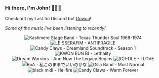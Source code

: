 ### Hi there, I'm John! 🏄🏻‍♂️

Check out my Last.fm Discord bot [Gowon](http://gowon.ca)!

_Some of the music I've been listening to recently!_


<!-- lastfm -->
<p align="center"><img src="https://lastfm.freetls.fastly.net/i/u/64s/bab223ef1a1a4c9881e9ce464a60b3b3.png" title="Kashmere Stage Band - Texas Thunder Soul 1968-1974"> <img src="https://lastfm.freetls.fastly.net/i/u/64s/47403415f97336603c88ea4c1062d4b1.jpg" title="LE SSERAFIM - ANTIFRAGILE"> <img src="https://lastfm.freetls.fastly.net/i/u/64s/44e64814d3b7484ea0ddd0e38f3efb1a.jpg" title="Candy Claws - Dreamland Soundtrack - Season 1"> <img src="https://lastfm.freetls.fastly.net/i/u/64s/1fcbcc7a3c7dad7c66c2b7111de53671.jpg" title="KWON EUN BI - Lethality"> <img src="https://lastfm.freetls.fastly.net/i/u/64s/970f37521dc8b708ab94ac930305037f.jpg" title="Dream Warriors - And Now The Legacy Begins"> <img src="https://lastfm.freetls.fastly.net/i/u/64s/ced8a1277459a33a917e1989c6dc91fd.jpg" title="(G)I-DLE - I LOVE"> <img src="https://lastfm.freetls.fastly.net/i/u/64s/3e5f3a30c7777b7ff13b64f8ebdfb302.jpg" title="BoA - 私このままでいいのかな"> <img src="https://lastfm.freetls.fastly.net/i/u/64s/6d10df130130101bb903958a3ee4c834.jpg" title="Gilla Band - Most Normal"> <img src="https://lastfm.freetls.fastly.net/i/u/64s/02e4eb1da9d19cb35f5970d7bbdf2b48.jpg" title="black midi - Hellfire"> <img src="https://lastfm.freetls.fastly.net/i/u/64s/1dd9fe47fd5f4a9ca6a8df8391ff1845.png" title="Candy Claws - Warm Forever"> </p>
